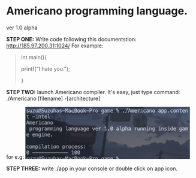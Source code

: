 # Americano programming language.
ver 1.0 alpha

**STEP ONE:**
Write code following this documentstion: http://185.97.200.31:1024/
For example:
>int main(){
>
>printf("I hate you.");
>
>}

**STEP TWO:**
launch Americano compiler. It's easy, just type command: 
./Americano [filename] -[architecture]

for e.g: 
![screenshot](screen-shot-1.png)

**STEP THREE:**
write ./app in your console or double click on app icon.
